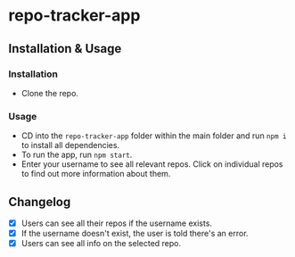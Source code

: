 # repo-tracker-app

## Installation & Usage
### Installation
- Clone the repo.

### Usage
- CD into the `repo-tracker-app` folder within the main folder and run `npm i` to install all dependencies.
- To run the app, run `npm start`.
- Enter your username to see all relevant repos. Click on individual repos to find out more information about them.

## Changelog

- [x] Users can see all their repos if the username exists.
- [x] If the username doesn't exist, the user is told there's an error.
- [x] Users can see all info on the selected repo.
